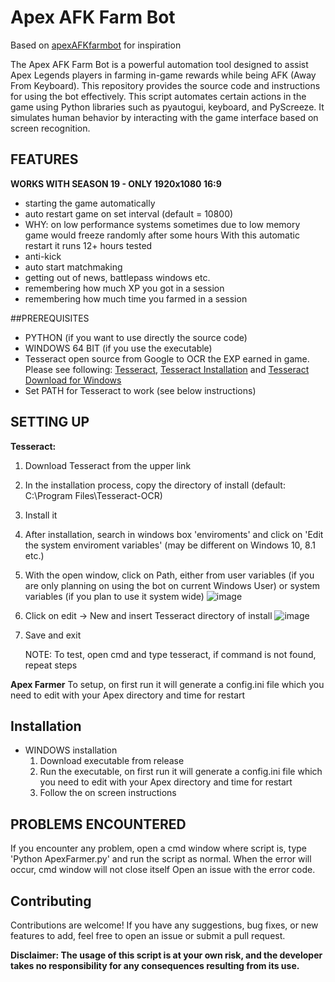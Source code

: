 # Apex AFK Farm Bot

Based on [apexAFKfarmbot](https://github.com/iIndrasura/apexAFKfarmbot) for inspiration

The Apex AFK Farm Bot is a powerful automation tool designed to assist Apex Legends players in farming in-game rewards while being AFK (Away From Keyboard). This repository provides the source code and instructions for using the bot effectively.
This script automates certain actions in the game using Python libraries such as pyautogui, keyboard, and PyScreeze. It simulates human behavior by interacting with the game interface based on screen recognition.

## FEATURES
**WORKS WITH SEASON 19 - ONLY 1920x1080 16:9**
- starting the game automatically
- auto restart game on set interval (default = 10800)
- WHY: on low performance systems sometimes due to low memory game would freeze randomly after some hours
With this automatic restart it runs 12+ hours tested
- anti-kick
- auto start matchmaking
- getting out of news, battlepass windows etc.
- remembering how much XP you got in a session
- remembering how much time you farmed in a session

##PREREQUISITES
- PYTHON (if you want to use directly the source code)
- WINDOWS 64 BIT (if you use the executable)
- Tesseract open source from Google to OCR the EXP earned in game. Please see following: [Tesseract](https://github.com/tesseract-ocr/tesseract), [Tesseract Installation](https://tesseract-ocr.github.io/tessdoc/Installation.html) and [Tesseract Download for Windows](https://github.com/UB-Mannheim/tesseract/wiki)
- Set PATH for Tesseract to work (see below instructions)

## SETTING UP
**Tesseract:**
1. Download Tesseract from the upper link
2. In the installation process, copy the directory of install (default: C:\Program Files\Tesseract-OCR)
3. Install it
4. After installation, search in windows box 'enviroments' and click on 'Edit the system enviroment variables' (may be different on Windows 10, 8.1 etc.)
5. With the open window, click on Path, either from user variables (if you are only planning on using the bot on current Windows User) or system variables (if you plan to use it system wide)
![image](https://github.com/letsmokee/ApexXPFarmer/assets/107760297/195fa293-71a9-4a3f-a60a-1728bf2cb122)
6. Click on edit -> New and insert Tesseract directory of install
![image](https://github.com/letsmokee/ApexXPFarmer/assets/107760297/7fb99b53-81cb-4b75-a046-f53e7eee7fb3)
7. Save and exit

   NOTE: To test, open cmd and type tesseract, if command is not found, repeat steps

**Apex Farmer**
To setup, on first run it will generate a config.ini file which you need to edit with your Apex directory and time for restart

## Installation
- WINDOWS installation
    1. Download executable from release
    2. Run the executable, on first run it will generate a config.ini file which you need to edit with your Apex directory and time for restart
    3. Follow the on screen instructions
 
## PROBLEMS ENCOUNTERED
If you encounter any problem, open a cmd window where script is, type 'Python ApexFarmer.py' and run the script as normal. When the error will occur, cmd window will not close itself
Open an issue with the error code.

## Contributing
Contributions are welcome! If you have any suggestions, bug fixes, or new features to add, feel free to open an issue or submit a pull request.

**Disclaimer: The usage of this script is at your own risk, and the developer takes no responsibility for any consequences resulting from its use.**
